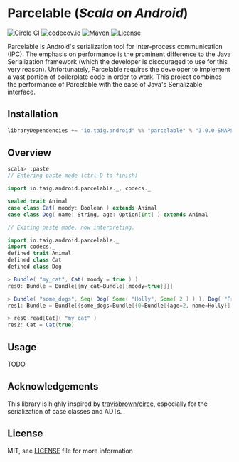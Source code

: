 # Parcelable (***Scala on Android***)

[![Circle CI](https://img.shields.io/circleci/project/Taig/Parcelable/master.svg)](https://circleci.com/gh/Taig/Parcelable/tree/develop)
[![codecov.io](https://codecov.io/github/Taig/Parcelable/coverage.svg?branch=develop)](https://codecov.io/github/Taig/Parcelable?branch=develop)
[![Maven](https://img.shields.io/maven-central/v/io.taig.android/parcelable_2.11.svg)](http://search.maven.org/#artifactdetails%7Cio.taig.android%7Cparcelable_2.11%7C2.4.1%7Caar)
[![License](https://img.shields.io/badge/license-MIT-blue.svg)](https://raw.githubusercontent.com/Taig/Parcelable/develop/LICENSE)

Parcelable is Android's serialization tool for inter-process communication (IPC). The emphasis on performance is the prominent difference to the Java Serialization framework (which the developer is discouraged to use for this very reason). Unfortunately, Parcelable requires the developer to implement a vast portion of boilerplate code in order to work. This project combines the performance of Parcelable with the ease of Java's Serializable interface.

## Installation

````scala
libraryDependencies += "io.taig.android" %% "parcelable" % "3.0.0-SNAPSHOT"
````

## Overview

````scala
scala> :paste
// Entering paste mode (ctrl-D to finish)

import io.taig.android.parcelable._, codecs._

sealed trait Animal
case class Cat( moody: Boolean ) extends Animal
case class Dog( name: String, age: Option[Int] ) extends Animal

// Exiting paste mode, now interpreting.

import io.taig.android.parcelable._
import codecs._
defined trait Animal
defined class Cat
defined class Dog

> Bundle( "my_cat", Cat( moody = true ) )
res0: Bundle = Bundle[{my_cat=Bundle[{moody=true}]}]

> Bundle( "some_dogs", Seq( Dog( Some( "Holly", Some( 2 ) ) ), Dog( "Freddy", None ) ) )
res1: Bundle = Bundle[{some_dogs=Bundle[{0=Bundle[{age=2, name=Holly}], 1=Bundle[{name=Freddy}]}]}]

> res0.read[Cat]( "my_cat" )
res2: Cat = Cat(true)
````

## Usage

TODO

## Acknowledgements

This library is highly inspired by [travisbrown/circe][2], especially for the serialization of case classes and ADTs.

## License

MIT, see [LICENSE][1] file for more information

[1]: https://raw.githubusercontent.com/Taig/Parcelable/master/LICENSE
[2]: https://github.com/travisbrown/circe/